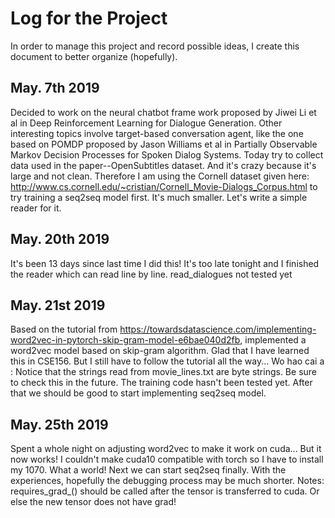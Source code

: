 # Log for the Project
In order to manage this project and record possible ideas, I create this
document to better organize (hopefully).

## May. 7th 2019
Decided to work on the neural chatbot frame work proposed by Jiwei Li et al in Deep Reinforcement Learning for Dialogue Generation. Other interesting topics involve target-based conversation agent, like the one based on POMDP proposed by Jason Williams et al in Partially Observable Markov Decision Processes for Spoken Dialog Systems.
Today try to collect data used in the paper--OpenSubtitles dataset. And it's crazy because it's large and not clean.
Therefore I am using the Cornell dataset given here: http://www.cs.cornell.edu/~cristian/Cornell_Movie-Dialogs_Corpus.html to try training a seq2seq model first.
It's much smaller. Let's write a simple reader for it.

## May. 20th 2019
It's been 13 days since last time I did this!
It's too late tonight and I finished the reader which can read line
by line.
read_dialogues not tested yet

## May. 21st 2019
Based on the tutorial from https://towardsdatascience.com/implementing-word2vec-in-pytorch-skip-gram-model-e6bae040d2fb, implemented a word2vec model based on skip-gram algorithm. Glad that I have learned this in CSE156. But I still have to follow the tutorial all the way... Wo hao cai a
<TODO>: Notice that the strings read from movie_lines.txt are byte strings. Be sure to check this in the future.
The training code hasn't been tested yet. After that we should be good to start implementing seq2seq model.

## May. 25th 2019
Spent a whole night on adjusting word2vec to make it work on cuda...
But it now works! I couldn't make cuda10 compatible with torch so I have to install my 1070.
What a world!
Next we can start seq2seq finally. With the experiences, hopefully the debugging process may be much shorter.
Notes:
    requires_grad_() should be called after the tensor is transferred to cuda. Or else the new tensor does not have grad!
